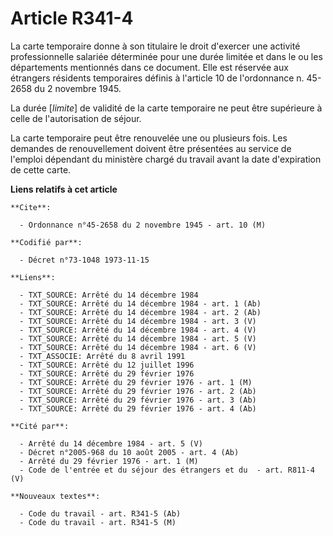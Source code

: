 # Article R341-4

La carte temporaire donne à son titulaire le droit d'exercer une activité professionnelle salariée déterminée pour une durée
limitée et dans le ou les départements mentionnés dans ce document. Elle est réservée aux étrangers résidents temporaires
définis à l'article 10 de l'ordonnance n. 45-2658 du 2 novembre 1945.

La durée [*limite*] de validité de la carte temporaire ne peut être supérieure à celle de l'autorisation de séjour.

La carte temporaire peut être renouvelée une ou plusieurs fois. Les demandes de renouvellement doivent être présentées au
service de l'emploi dépendant du ministère chargé du travail avant la date d'expiration de cette carte.

**Liens relatifs à cet article**

	**Cite**:

	  - Ordonnance n°45-2658 du 2 novembre 1945 - art. 10 (M)

	**Codifié par**:

	  - Décret n°73-1048 1973-11-15

	**Liens**:

	  - TXT_SOURCE: Arrêté du 14 décembre 1984
	  - TXT_SOURCE: Arrêté du 14 décembre 1984 - art. 1 (Ab)
	  - TXT_SOURCE: Arrêté du 14 décembre 1984 - art. 2 (Ab)
	  - TXT_SOURCE: Arrêté du 14 décembre 1984 - art. 3 (V)
	  - TXT_SOURCE: Arrêté du 14 décembre 1984 - art. 4 (V)
	  - TXT_SOURCE: Arrêté du 14 décembre 1984 - art. 5 (V)
	  - TXT_SOURCE: Arrêté du 14 décembre 1984 - art. 6 (V)
	  - TXT_ASSOCIE: Arrêté du 8 avril 1991
	  - TXT_SOURCE: Arrêté du 12 juillet 1996
	  - TXT_SOURCE: Arrêté du 29 février 1976
	  - TXT_SOURCE: Arrêté du 29 février 1976 - art. 1 (M)
	  - TXT_SOURCE: Arrêté du 29 février 1976 - art. 2 (Ab)
	  - TXT_SOURCE: Arrêté du 29 février 1976 - art. 3 (Ab)
	  - TXT_SOURCE: Arrêté du 29 février 1976 - art. 4 (Ab)

	**Cité par**:

	  - Arrêté du 14 décembre 1984 - art. 5 (V)
	  - Décret n°2005-968 du 10 août 2005 - art. 4 (Ab)
	  - Arrêté du 29 février 1976 - art. 1 (M)
	  - Code de l'entrée et du séjour des étrangers et du  - art. R811-4 (V)

	**Nouveaux textes**:

	  - Code du travail - art. R341-5 (Ab)
	  - Code du travail - art. R341-5 (M)

